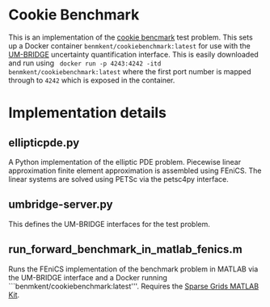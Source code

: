# Cookie Benchmark
This is an implementation of the [cookie bencmark](https://github.com/UM-Bridge/benchmarks/tree/main/benchmarks/cookies-problem-propagation) test problem.
This sets up a Docker container ```benmkent/cookiebenchmark:latest``` for use with the [UM-BRIDGE](https://um-bridge-benchmarks.readthedocs.io/en/docs/) uncertainty quantification interface.
This is easily downloaded and run using
``` docker run -p 4243:4242 -itd benmkent/cookiebenchmark:latest```
where the first port number is mapped through to ```4242``` which is exposed in the container.

# Implementation details
## ellipticpde.py
A Python implementation of the elliptic PDE problem.
Piecewise linear approximation finite element approximation is assembled using FEniCS.
The linear systems are solved using PETSc via the petsc4py interface.

## umbridge-server.py
This defines the UM-BRIDGE interfaces for the test problem.

## run_forward_benchmark_in_matlab_fenics.m
Runs the FEniCS implementation of the benchmark problem in MATLAB via the UM-BRIDGE interface and a Docker running ```benmkent/cookiebenchmark:latest'''.
Requires the [Sparse Grids MATLAB Kit](https://sites.google.com/view/sparse-grids-kit).
